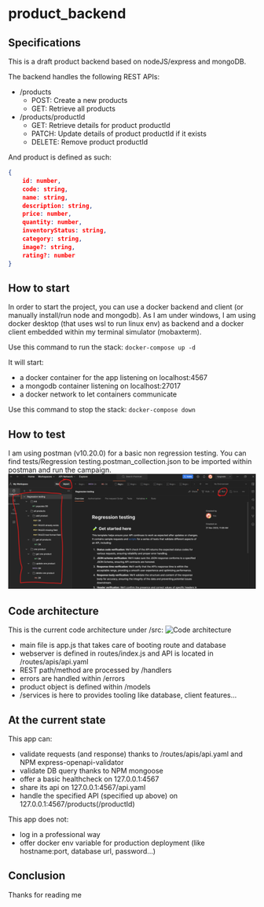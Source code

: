 # product_backend

## Specifications
This is a draft product backend based on nodeJS/express and mongoDB.

The backend handles the following REST APIs:
- /products
	- POST: Create a new products
	- GET: Retrieve all products
- /products/productId
	- GET: Retrieve details for product productId
	- PATCH: Update details of product productId if it exists
	- DELETE: Remove product productId

And product is defined as such:
```json
{ 
	id: number,
	code: string,
	name: string,
	description: string,
	price: number,
	quantity: number,
	inventoryStatus: string,
	category: string,
	image?: string,
	rating?: number
}
```

## How to start
In order to start the project, you can use a docker backend and client (or manually install/run node and mongodb).
As I am under windows, I am using docker desktop (that uses wsl to run linux env) as backend and a docker client embedded within my terminal simulator (mobaxterm).

Use this command to run the stack:
`docker-compose up -d` 

It will start:
- a docker container for the app listening on localhost:4567
- a mongodb container listening on localhost:27017
- a docker network to let containers communicate

Use this command to stop the stack:
`docker-compose down`

## How to test
I am using postman (v10.20.0) for a basic non regression testing.
You can find tests/Regression testing.postman_collection.json to be imported within postman and run the campaign.
![Postman](assets/postman.png)

## Code architecture
This is the current code architecture under /src:
![Code architecture](assets/assets/code_archi.png)
- main file is app.js that takes care of booting route and database
- webserver is defined in routes/index.js and API is located in /routes/apis/api.yaml
- REST path/method are processed by /handlers
- errors are handled within /errors
- product object is defined within /models
- /services is here to provides tooling like database, client features...

## At the current state
This app can:
- validate requests (and response) thanks to /routes/apis/api.yaml and NPM express-openapi-validator
- validate DB query thanks to NPM mongoose
- offer a basic healthcheck on 127.0.0.1:4567
- share its api on 127.0.0.1:4567/api.yaml
- handle the specified API (specified up above) on 127.0.0.1:4567/products(/productId)

This app does not:
- log in a professional way
- offer docker env variable for production deployment (like hostname:port, database url, password...)

## Conclusion
Thanks for reading me